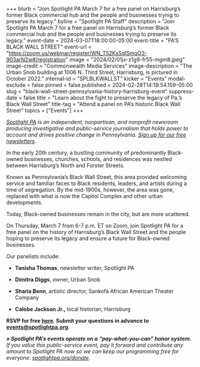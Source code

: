 +++
blurb = "Join Spotlight PA March 7 for a free panel on Harrisburg’s former Black commercial hub and the people and businesses trying to preserve its legacy."
byline = "Spotlight PA Staff"
description = "Join Spotlight PA March 7 for a free panel on Harrisburg’s former Black commercial hub and the people and businesses trying to preserve its legacy."
event-date = 2024-03-07T18:00:00-05:00
event-title = "PA’S BLACK WALL STREET"
event-url = "https://zoom.us/webinar/register/WN_T52KsSqISmqO3-903arN2w#/registration"
image = "2024/02/01jx-z1g9-fr55-mgm8.jpeg"
image-credit = "Commonwealth Media Services"
image-description = "The Urban Snob building at 1006 N. Third Street, Harrisburg, is pictured in October 2022."
internal-id = "SPLBLKWALLST"
kicker = "Events"
modal-exclude = false
pinned = false
published = 2024-02-28T14:19:54.159-05:00
slug = "black-wall-street-pennsylvania-history-harrisburg-event"
suppress-date = false
title = "Learn about the fight to preserve the legacy of Pa.’s Black Wall Street"
title-tag = "Attend a panel on PA’s historic Black Wall Street"
topics = ["Events"]
+++

<a href="https://www.spotlightpa.org/"><em>Spotlight PA</em></a><em> is an independent, nonpartisan, and nonprofit newsroom producing investigative and public-service journalism that holds power to account and drives positive change in Pennsylvania. </em><a href="https://www.spotlightpa.org/newsletters"><em>Sign up for our free newsletters</em></a><em>.</em>

In the early 20th century, a bustling community of predominantly Black-owned businesses, churches, schools, and residences was nestled between Harrisburg’s North and Forster Streets.

Known as Pennsylvania’s Black Wall Street, this area provided welcoming service and familiar faces to Black residents, leaders, and artists during a time of segregation. By the mid-1900s, however, the area was gone, replaced with what is now the Capitol Complex and other urban developments.

Today, Black-owned businesses remain in the city, but are more scattered.

On Thursday, March 7 from 6-7 p.m. ET on Zoom, join Spotlight PA for a free panel on the history of Harrisburg’s Black Wall Street and the people hoping to preserve its legacy and ensure a future for Black-owned businesses.

Our panelists include:

- <strong>Tanisha Thomas</strong>, newsletter writer, Spotlight PA

- <strong>Dimitra</strong> <strong>Diggs</strong>, owner, Urban Snob

- <strong>Sharia Benn</strong>, artistic director, Sankofa African American Theater Company

- <strong>Calobe Jackson Jr.,</strong> local historian, Harrisburg <strong></strong>

<strong>RSVP for free </strong><a href="https://zoom.us/webinar/register/WN_T52KsSqISmqO3-903arN2w"><strong>here</strong></a><strong>. Submit your questions in advance to </strong><a href="mailto:events@spotlightpa.org"><strong>events@spotlightpa.org</strong></a>.

<strong><em>» Spotlight PA’s events operate on a “pay-what-you-can” honor system.</em></strong><em> If you value this public-service event, pay it forward and contribute any amount to Spotlight PA now so we can keep our programming free for everyone: </em><a href="http://spotlightpa.org/donate"><em>spotlightpa.org/donate</em></a><em>.</em>

